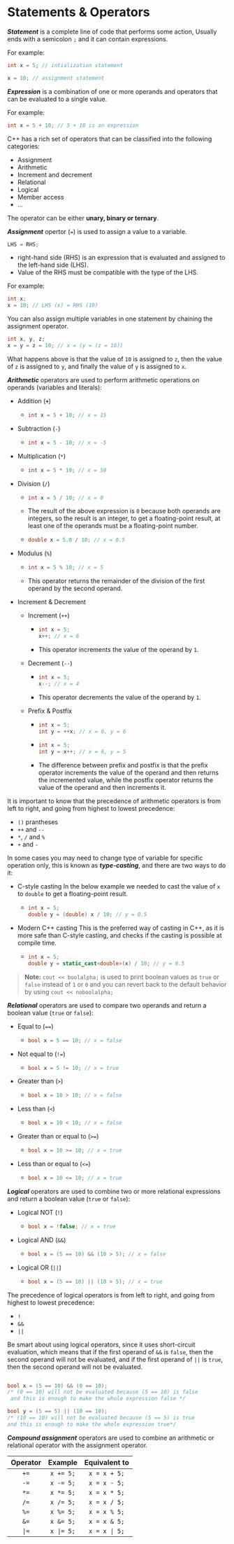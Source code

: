 # Statements & Operators

***Statement*** is a complete line of code that performs some action, Usually ends with a semicolon `;` and it can contain expressions.

For example:

```cpp
int x = 5; // intialization statement

x = 10; // assignment statement
```

***Expression*** is a combination of one or more operands and operators that can be evaluated to a single value.

For example:

```cpp
int x = 5 + 10; // 5 + 10 is an expression
```

C++ has a rich set of operators that can be classified into the following categories:

- Assignment
- Arithmetic
- Increment and decrement
- Relational
- Logical
- Member access
- ...

The operator can be either **unary, binary or ternary**.

***Assignment*** opertor (`=`) is used to assign a value to a variable.

```cpp
LHS = RHS;
```

- right-hand side (RHS) is an expression that is evaluated and assigned to the left-hand side (LHS).
- Value of the RHS must be compatible with the type of the LHS.

For example:

```cpp
int x; 
x = 10; // LHS (x) = RHS (10)
```

You can also assign multiple variables in one statement by chaining the assignment operator.

```cpp
int x, y, z;
x = y = z = 10; // x = (y = (z = 10))
```

What happens above is that the value of `10` is assigned to `z`, then the value of `z` is assigned to `y`, and finally the value of `y` is assigned to `x`.

***Arithmetic*** operators are used to perform arithmetic operations on operands (variables and literals):

- Addition (**`+`**)

  - ```cpp
    int x = 5 + 10; // x = 15
    ```

- Subtraction (`-`)

  - ```cpp
    int x = 5 - 10; // x = -5
    ```

- Multiplication (`*`)

  - ```cpp
    int x = 5 * 10; // x = 50
    ```

- Division (`/`)

  - ```cpp
    int x = 5 / 10; // x = 0
    ```

  - The result of the above expression is `0` because both operands are integers, so the result is an integer, to get a floating-point result, at least one of the operands must be a floating-point number.

  - ```cpp
    double x = 5.0 / 10; // x = 0.5
    ```

- Modulus (`%`)

  - ```cpp
    int x = 5 % 10; // x = 5
    ```

  - This operator returns the remainder of the division of the first operand by the second operand.

- Increment & Decrement

  - Increment (`++`)

    - ```cpp
      int x = 5;
      x++; // x = 6
      ```

    - This operator increments the value of the operand by `1`.

  - Decrement (`--`)

    - ```cpp
      int x = 5;
      x--; // x = 4
      ```

    - This operator decrements the value of the operand by `1`.

  - Prefix & Postfix

    - ```cpp
      int x = 5;
      int y = ++x; // x = 6, y = 6
      ```

    - ```cpp
      int x = 5;
      int y = x++; // x = 6, y = 5
      ```

    - The difference between prefix and postfix is that the prefix operator increments the value of the operand and then returns the incremented value, while the postfix operator returns the value of the operand and then increments it.

It is important to know that the precedence of arithmetic operators is from left to right,  and going from highest to lowest precedence:

- `()` prantheses
- `++` and `--`
- `*`, `/` and `%`
- `+` and `-`

In some cases you may need to change type of variable for specific operation only, this is known as ***type-casting***, and there are two ways to do it:

- C-style casting
In the below example we needed to cast the value of `x` to `double` to get a floating-point result.

  - ```cpp
    int x = 5;
    double y = (double) x / 10; // y = 0.5
    ```

- Modern C++ casting
This is the preferred way of casting in C++, as it is more safe than C-style casting, and checks if the casting is possible at compile time.

  - ```cpp
    int x = 5;
    double y = static_cast<double>(x) / 10; // y = 0.5
    ```

> **Note:** `cout << boolalpha;` is used to print boolean values as `true` or `false` instead of `1` or `0` and you can revert back to the default behavior by using `cout << noboolalpha;`

***Relational*** operators are used to compare two operands and return a boolean value (`true` or `false`):

- Equal to (`==`)

  - ```cpp
    bool x = 5 == 10; // x = false
    ```

- Not equal to (`!=`)

  - ```cpp
    bool x = 5 != 10; // x = true
    ```

- Greater than (`>`)
  
  - ```cpp
    bool x = 10 > 10; // x = false
    ```

- Less than (`<`)

  - ```cpp
    bool x = 10 < 10; // x = false
    ```

- Greater than or equal to (`>=`)

  - ```cpp
    bool x = 10 >= 10; // x = true
    ```

- Less than or equal to (`<=`)

  - ```cpp
    bool x = 10 <= 10; // x = true
    ```

***Logical*** operators are used to combine two or more relational expressions and return a boolean value (`true` or `false`):

- Logical NOT (`!`)

  - ```cpp
    bool x = !false; // x = true
    ```

- Logical AND (`&&`)

  - ```cpp
    bool x = (5 == 10) && (10 > 5); // x = false
    ```

- Logical OR (`||`)

  - ```cpp
    bool x = (5 == 10) || (10 > 5); // x = true
    ```

The precedence of logical operators is from left to right, and going from highest to lowest precedence:

- `!`
- `&&`
- `||`

Be smart about using logical operators, since it uses short-circuit evaluation, which means that if the first operand of `&&` is `false`, then the second operand will not be evaluated, and if the first operand of `||` is `true`, then the second operand will not be evaluated.

```cpp

bool x = (5 == 10) && (0 == 10); 
/* (0 == 10) will not be evaluated because (5 == 10) is false
 and this is enough to make the whole expression false */

bool y = (5 == 5) || (10 == 10);
/* (10 == 10) will not be evaluated because (5 == 5) is true 
and this is enough to make the whole expression true*/
```

***Compound assignment*** operators are used to combine an arithmetic or relational operator with the assignment operator.

| Operator | Example | Equivalent to |
| :---: | :---: | :---: |
| `+=` | `x += 5;` | `x = x + 5;` |
| `-=` | `x -= 5;` | `x = x - 5;` |
| `*=` | `x *= 5;` | `x = x * 5;` |
| `/=` | `x /= 5;` | `x = x / 5;` |
| `%=` | `x %= 5;` | `x = x % 5;` |
| `&=` | `x &= 5;` | `x = x & 5;` |
| `\|=` | `x \|= 5;` | `x = x \| 5;` |

